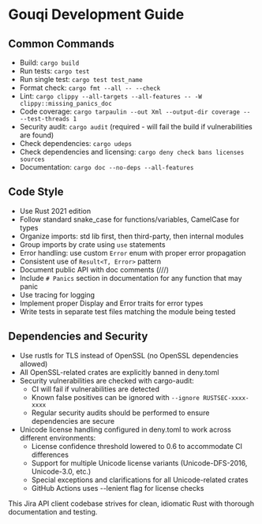 # Gouqi Development Guide

## Common Commands
- Build: `cargo build`
- Run tests: `cargo test`
- Run single test: `cargo test test_name`
- Format check: `cargo fmt --all -- --check`
- Lint: `cargo clippy --all-targets --all-features -- -W clippy::missing_panics_doc`
- Code coverage: `cargo tarpaulin --out Xml --output-dir coverage -- --test-threads 1`
- Security audit: `cargo audit` (required - will fail the build if vulnerabilities are found)
- Check dependencies: `cargo udeps`
- Check dependencies and licensing: `cargo deny check bans licenses sources`
- Documentation: `cargo doc --no-deps --all-features`

## Code Style
- Use Rust 2021 edition
- Follow standard snake_case for functions/variables, CamelCase for types
- Organize imports: std lib first, then third-party, then internal modules
- Group imports by crate using `use` statements
- Error handling: use custom `Error` enum with proper error propagation
- Consistent use of `Result<T, Error>` pattern
- Document public API with doc comments (///)
- Include `# Panics` section in documentation for any function that may panic
- Use tracing for logging
- Implement proper Display and Error traits for error types
- Write tests in separate test files matching the module being tested

## Dependencies and Security
- Use rustls for TLS instead of OpenSSL (no OpenSSL dependencies allowed)
- All OpenSSL-related crates are explicitly banned in deny.toml
- Security vulnerabilities are checked with cargo-audit:
  - CI will fail if vulnerabilities are detected
  - Known false positives can be ignored with `--ignore RUSTSEC-xxxx-xxxx`
  - Regular security audits should be performed to ensure dependencies are secure
- Unicode license handling configured in deny.toml to work across different environments:
  - License confidence threshold lowered to 0.6 to accommodate CI differences
  - Support for multiple Unicode license variants (Unicode-DFS-2016, Unicode-3.0, etc.)
  - Special exceptions and clarifications for all Unicode-related crates
  - GitHub Actions uses --lenient flag for license checks

This Jira API client codebase strives for clean, idiomatic Rust with thorough documentation and testing.